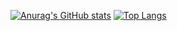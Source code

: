 [![Anurag's GitHub stats](https://github-readme-stats.vercel.app/api?username=Mergemat&show_icons=true&theme=dark)](https://github.com/anuraghazra/github-readme-stats)
[![Top Langs](https://github-readme-stats.vercel.app/api/top-langs/?username=Mergemat&langs_count=8&layout=compact)](https://github.com/anuraghazra/github-readme-stats)
